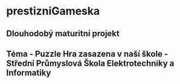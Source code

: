 # prestizniGameska
## Dlouhodobý maturitní projekt
## Téma - Puzzle Hra zasazena v naší škole - Střední Průmyslová Škola Elektrotechniky a Informatiky
